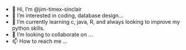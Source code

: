 - 👋 Hi, I’m @jim-timex-sinclair
- 👀 I’m interested in coding, database design...
- 🌱 I’m currently learning c, java, R, and always looking to improve my python skills.
- 💞️ I’m looking to collaborate on ...
- 📫 How to reach me ...

<!---
jim-timex-sinclair/jim-timex-sinclair is a ✨ special ✨ repository because its `README.md` (this file) appears on your GitHub profile.
You can click the Preview link to take a look at your changes.
--->
